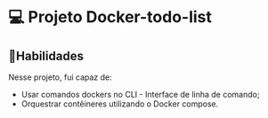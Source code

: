 # 💻 Projeto Docker-todo-list

## 📌Habilidades
Nesse projeto, fui capaz de:
- Usar comandos dockers no CLI - Interface de linha de comando;
- Orquestrar contêineres utilizando o Docker compose.
